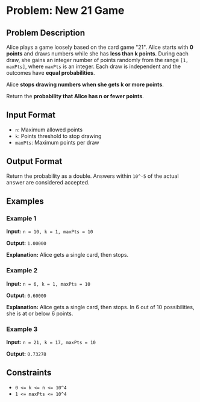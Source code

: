 
# Problem: New 21 Game

## Problem Description
Alice plays a game loosely based on the card game "21". Alice starts with **0 points** and draws numbers while she has **less than k points**. During each draw, she gains an integer number of points randomly from the range `[1, maxPts]`, where `maxPts` is an integer. Each draw is independent and the outcomes have **equal probabilities**.

Alice **stops drawing numbers when she gets k or more points**.

Return the **probability that Alice has n or fewer points**.

## Input Format

- `n`: Maximum allowed points
- `k`: Points threshold to stop drawing
- `maxPts`: Maximum points per draw

## Output Format

Return the probability as a double. Answers within `10^-5` of the actual answer are considered accepted.

## Examples

### Example 1
**Input:** `n = 10, k = 1, maxPts = 10`<br/>

**Output:** `1.00000`<br/>

**Explanation:** Alice gets a single card, then stops.

### Example 2
**Input:** `n = 6, k = 1, maxPts = 10`<br/>

**Output:** `0.60000`<br/>

**Explanation:** Alice gets a single card, then stops. In 6 out of 10 possibilities, she is at or below 6 points.

### Example 3
**Input:** `n = 21, k = 17, maxPts = 10`<br/>

**Output:** `0.73278`<br/>

## Constraints
- `0 <= k <= n <= 10^4`
- `1 <= maxPts <= 10^4`

